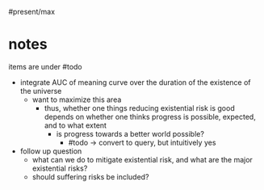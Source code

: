 #present/max 

# notes

items are under #todo

- integrate AUC of meaning curve over the duration of the existence of the universe
	- want to maximize this area
		- thus, whether one things reducing existential risk is good depends on whether one thinks progress is possible, expected, and to what extent
			- is progress towards a better world possible?
				- #todo -> convert to query, but intuitively yes
- follow up question
	- what can we do to mitigate existential risk, and what are the major existential risks?
	- should suffering risks be included?